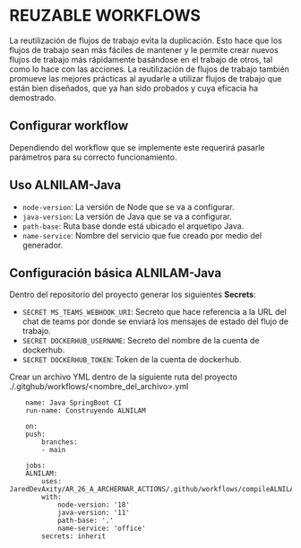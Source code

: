 # REUZABLE WORKFLOWS

La reutilización de flujos de trabajo evita la duplicación. Esto hace que los flujos de trabajo sean más fáciles de mantener y le permite crear nuevos flujos de trabajo más rápidamente basándose en el trabajo de otros, tal como lo hace con las acciones. La reutilización de flujos de trabajo también promueve las mejores prácticas al ayudarle a utilizar flujos de trabajo que están bien diseñados, que ya han sido probados y cuya eficacia ha demostrado.

## Configurar workflow

Dependiendo del workflow que se implemente este requerirá pasarle parámetros para su correcto funcionamiento.

## Uso ALNILAM-Java

- `node-version`: La versión de Node que se va a configurar.
- `java-version`: La versión de Java que se va a configurar.
- `path-base`: Ruta base donde está ubicado el arquetipo Java.
- `name-service`: Nombre del servicio que fue creado por medio del generador.

## Configuración básica ALNILAM-Java

Dentro del repositorio del proyecto generar los siguientes **Secrets**:

- `SECRET MS_TEAMS_WEBHOOK_URI`: Secreto que hace referencia a la URL del chat de teams por donde se enviará los mensajes de estado del flujo de trabajo.
- `SECRET DOCKERHUB_USERNAME`: Secreto del nombre de la cuenta de dockerhub.
- `SECRET DOCKERHUB_TOKEN`: Token de la cuenta de dockerhub.

Crear un archivo YML dentro de la siguiente ruta del proyecto ./.gitghub/workflows/<nombre_del_archivo>.yml

```
    name: Java SpringBoot CI
    run-name: Construyendo ALNILAM

    on:
    push:
        branches:
        - main

    jobs:
    ALNILAM:
        uses: JaredDevAxity/AR_26_A_ARCHERNAR_ACTIONS/.github/workflows/compileALNILAM.yml@main
        with:
            node-version: '18'
            java-version: '11'
            path-base: '.'
            name-service: 'office'
        secrets: inherit

```
